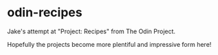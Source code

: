 # odin-recipes
Jake's attempt at "Project: Recipes" from The Odin Project.

Hopefully the projects become more plentiful and impressive form here!